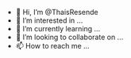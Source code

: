 - 👋 Hi, I’m @ThaisResende
- 👀 I’m interested in ...
- 🌱 I’m currently learning ...
- 💞️ I’m looking to collaborate on ...
- 📫 How to reach me ...


